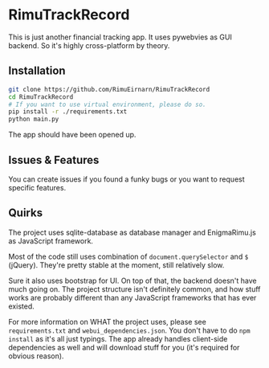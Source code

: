  # RimuTrackRecord

This is just another financial tracking app. It uses pywebvies as GUI backend. So it's highly cross-platform by theory.

## Installation

```sh
git clone https://github.com/RimuEirnarn/RimuTrackRecord
cd RimuTrackRecord
# If you want to use virtual environment, please do so.
pip install -r ./requirements.txt
python main.py
```

The app should have been opened up.

## Issues & Features

You can create issues if you found a funky bugs or you want to request specific features.

## Quirks

The project uses sqlite-database as database manager and EnigmaRimu.js as JavaScript framework.

Most of the code still uses combination of `document.querySelector` and `$` (jQuery). They're pretty stable at the moment, still relatively slow.

Sure it also uses bootstrap for UI. On top of that, the backend doesn't have much going on. The project structure isn't definitely common, and how stuff works are probably different than any JavaScript frameworks that has ever existed.

For more information on WHAT the project uses, please see `requirements.txt` and `webui_dependencies.json`. You don't have to do `npm install` as it's all just typings. The app already handles client-side dependencies as well and will download stuff for you (it's required for obvious reason).